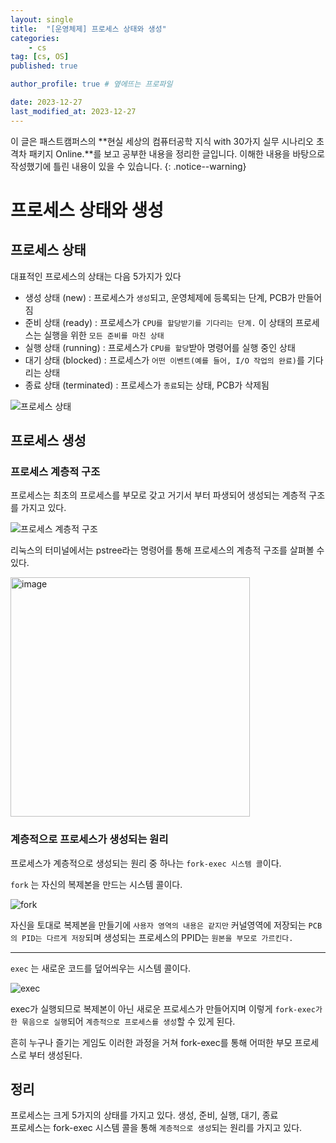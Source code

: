 ```yaml
---
layout: single
title:  "[운영체제] 프로세스 상태와 생성"
categories: 
    - cs
tag: [cs, OS]
published: true

author_profile: true # 옆에뜨는 프로파일

date: 2023-12-27
last_modified_at: 2023-12-27
---
```



이 글은 패스트캠퍼스의 **현실 세상의 컴퓨터공학 지식 with 30가지 실무 시나리오 초격차 패키지 Online.**를 보고 공부한 내용을 정리한 글입니다.
이해한 내용을 바탕으로 작성했기에 틀린 내용이 있을 수 있습니다.
{: .notice--warning}

# 프로세스 상태와 생성

## 프로세스 상태
대표적인 프로세스의 상태는 다음 5가지가 있다

- 생성 상태 (new) : 프로세스가 `생성`되고, 운영체제에 등록되는 단계, PCB가 만들어짐
- 준비 상태 (ready) : 프로세스가 `CPU를 할당받기를 기다리는 단계.` 이 상태의 프로세스는 실행을 위한 `모든 준비를 마친 상태`
- 실행 상태 (running) : 프로세스가 `CPU를 할당`받아 명령어를 실행 중인 상태
- 대기 상태 (blocked) : 프로세스가 `어떤 이벤트(예를 들어, I/O 작업의 완료)`를 기다리는 상태
- 종료 상태 (terminated) : 프로세스가 `종료`되는 상태, PCB가 삭제됨

![프로세스 상태](https://github.com/novicehog/comments/assets/131991619/a5b5c233-b1b0-4be4-aa4c-69fdfaab8558)


## 프로세스 생성
### 프로세스 계층적 구조
프로세스는 최초의 프로세스를 부모로 갖고 거기서 부터 파생되어 생성되는 계층적 구조를 가지고 있다.

![프로세스 계층적 구조](https://github.com/novicehog/comments/assets/131991619/73b86372-43cd-4f67-9c55-7040ea7a8d5b)

리눅스의 터미널에서는 pstree라는 명령어를 통해 프로세스의 계층적 구조를 살펴볼 수 있다.

<img width="383" alt="image" src="https://github.com/novicehog/comments/assets/131991619/6ca99c31-1f54-4be2-816e-75507ee0276c">


### 계층적으로 프로세스가 생성되는 원리
프로세스가 계층적으로 생성되는 원리 중 하나는 `fork-exec 시스템 콜`이다.

`fork` 는 자신의 복제본을 만드는 시스템 콜이다.

![fork](https://github.com/novicehog/comments/assets/131991619/ddd13c09-dd59-47f1-9042-4f34d286e2ea)

자신을 토대로 복제본을 만들기에 `사용자 영역의 내용은 같지만` 커널영역에 저장되는 `PCB의 PID는 다르게 저장`되며 
생성되는 프로세스의 PPID는 `원본을 부모로 가르킨다.`

***

`exec` 는 새로운 코드를 덮어씌우는 시스템 콜이다.

![exec](https://github.com/novicehog/comments/assets/131991619/a8f8e618-ca72-4b60-b2ca-7f28a070f5c9)

exec가 실행되므로 복제본이 아닌 새로운 프로세스가 만들어지며 이렇게 `fork-exec가 한 묶음으로 실행`되어 `계층적으로 프로세스를 생성`할 수 있게 된다.

흔히 누구나 즐기는 게임도 이러한 과정을 거쳐 fork-exec를 통해 어떠한 부모 프로세스로 부터 생성된다.


## 정리
프로세스는 크게 5가지의 상태를 가지고 있다. 생성, 준비, 실행, 대기, 종료 <br>
프로세스는 fork-exec 시스템 콜을 통해 `계층적으로 생성`되는 원리를 가지고 있다.

